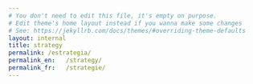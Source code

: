 ```yaml
---
# You don't need to edit this file, it's empty on purpose.
# Edit theme's home layout instead if you wanna make some changes
# See: https://jekyllrb.com/docs/themes/#overriding-theme-defaults
layout: internal
title: strategy
permalink: /estrategia/
permalink_en:   /strategy/
permalink_fr:   /strategie/
---
```

